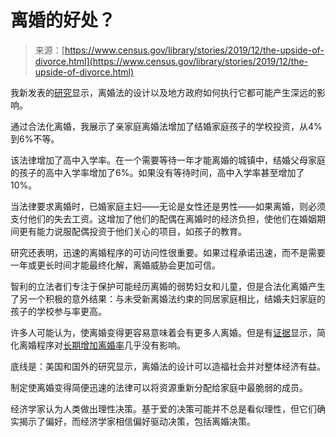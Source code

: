 <!--yml

category: 未分类

date: 2024-05-27 14:46:20

-->

# 离婚的好处？

> 来源：[https://www.census.gov/library/stories/2019/12/the-upside-of-divorce.html](https://www.census.gov/library/stories/2019/12/the-upside-of-divorce.html)

我新发表的[研究](https://doi.org/10.1016/j.jdeveco.2019.102405)显示，离婚法的设计以及地方政府如何执行它都可能产生深远的影响。

通过合法化离婚，我展示了亲家庭离婚法增加了结婚家庭孩子的学校投资，从4%到6%不等。

该法律增加了高中入学率。在一个需要等待一年才能离婚的城镇中，结婚父母家庭的孩子的高中入学率增加了6%。如果没有等待时间，高中入学率甚至增加了10%。

当法律要求离婚时，已婚家庭主妇——无论是女性还是男性——如果离婚，则必须支付他们的失去工资。这增加了他们的配偶在离婚时的经济负担，使他们在婚姻期间更有能力说服配偶投资于他们关心的项目，如孩子的教育。

研究还表明，迅速的离婚程序的可访问性很重要。如果过程承诺迅速，而不是需要一年或更长时间才能最终化解，离婚威胁会更加可信。

智利的立法者们专注于保护可能经历离婚的弱势妇女和儿童，但是合法化离婚产生了另一个积极的意外结果：与未受新离婚法约束的同居家庭相比，结婚夫妇家庭的孩子的学校参与率更高。

许多人可能认为，使离婚变得更容易意味着会有更多人离婚。但是有[证据](https://www.jstor.org/stable/116853)显示，简化离婚程序对[长期增加离婚率](https://www.aeaweb.org/articles?id=10.1257/aer.96.5.1802)几乎没有影响。

底线是：美国和国外的研究显示，离婚法的设计可以造福社会并对整体经济有益。

制定使离婚变得简便迅速的法律可以将资源重新分配给家庭中最脆弱的成员。

经济学家认为人类做出理性决策。基于爱的决策可能并不总是看似理性，但它们确实揭示了偏好，而经济学家相信偏好驱动决策，包括离婚决策。
